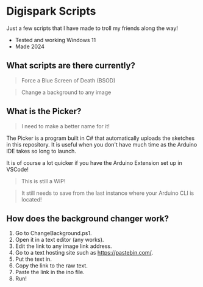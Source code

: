 # Digispark Scripts
Just a few scripts that I have made to troll my friends along the way!
- Tested and working Windows 11
- Made 2024
## What scripts are there currently?
>Force a Blue Screen of Death (BSOD)

>Change a background to any image

## What is the Picker?
>I need to make a better name for it!

The Picker is a program built in C# that automatically uploads the sketches in this repository.
It is useful when you don't have much time as the Arduino IDE takes so long to launch.

It is of course a lot quicker if you have the Arduino Extension set up in VSCode!

>This is still a WIP!

>It still needs to save from the last instance where your Arduino CLI is located!

## How does the background changer work?
1. Go to ChangeBackground.ps1.
2. Open it in a text editor (any works).
3. Edit the link to any image link address.
4. Go to a text hosting site such as https://pastebin.com/.
5. Put the text in.
6. Copy the link to the raw text.
7. Paste the link in the ino file.
8. Run!
